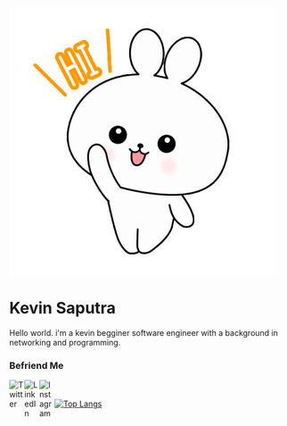 ![Hi](https://github.com/KevinASaputra/kevinLibrary/blob/main/get-greeting-say-hi.gif)

# Kevin Saputra

Hello world. i'm a kevin begginer software engineer with a background in networking and programming.

### Befriend Me

[<img align="left" alt="Twitter" width="27px" src="https://cdn.jsdelivr.net/npm/simple-icons@v3/icons/twitter.svg" />][Twitter]
[<img align="left" alt="LinkedIn" width="27px" src="https://cdn.jsdelivr.net/npm/simple-icons@v3/icons/linkedin.svg" />][LinkedIn]
[<img align="left" alt="Instagram" width="27px"  src="https://cdn.jsdelivr.net/npm/simple-icons@v3/icons/instagram.svg" />][Instagram]

[Instagram]: https://www.instagram.com/kvnn.exe/
[Twitter]: https://twitter.com/sayakevin666
[LinkedIn]: https://www.linkedin.com/in/kevin-adika-saputra-403389223/

<br></br>
[![Top Langs](https://github-readme-stats.vercel.app/api/top-langs/?username=KevinASaputra&layout=compact)](https://github.com/KevinASaputra/)
<br></br>
<!--
**KevinASaputra/KevinASaputra** is a ✨ _special_ ✨ repository because its `README.md` (this file) appears on your GitHub profile.

Here are some ideas to get you started:

- 🔭 I’m currently working on ...
- 🌱 I’m currently learning ...
- 👯 I’m looking to collaborate on ...
- 🤔 I’m looking for help with ...
- 💬 Ask me about ...
- 📫 How to reach me: ...
- 😄 Pronouns: ...
- ⚡ Fun fact: ...
-->
